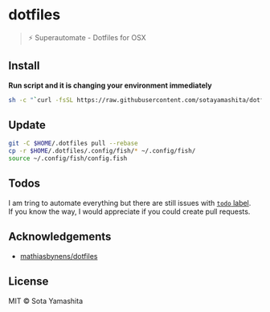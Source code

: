 # dotfiles

> :zap: Superautomate - Dotfiles for OSX

## Install

**Run script and it is changing your environment immediately**

```bash
sh -c "`curl -fsSL https://raw.githubusercontent.com/sotayamashita/dotfiles/master/bootstrap.sh`"
```

## Update

```bash
git -C $HOME/.dotfiles pull --rebase
cp -r $HOME/.dotfiles/.config/fish/* ~/.config/fish/
source ~/.config/fish/config.fish
```

## Todos

I am tring to automate everything but there are still issues with [`todo` label](https://github.com/sotayamashita/dotfiles/issues?utf8=%E2%9C%93&q=is%3Aissue%20is%3Aopen%20label%3Atodo%20).   
If you know the way, I would appreciate if you could create pull requests.

## Acknowledgements

- [mathiasbynens/dotfiles](https://github.com/mathiasbynens/dotfiles)

## License

MIT © Sota Yamashita
